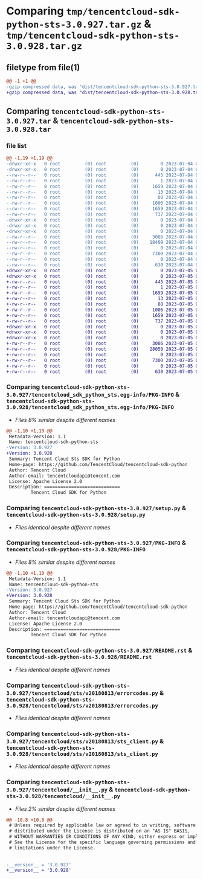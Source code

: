 # Comparing `tmp/tencentcloud-sdk-python-sts-3.0.927.tar.gz` & `tmp/tencentcloud-sdk-python-sts-3.0.928.tar.gz`

## filetype from file(1)

```diff
@@ -1 +1 @@
-gzip compressed data, was "dist/tencentcloud-sdk-python-sts-3.0.927.tar", last modified: Tue Jul  4 00:29:15 2023, max compression
+gzip compressed data, was "dist/tencentcloud-sdk-python-sts-3.0.928.tar", last modified: Wed Jul  5 00:33:12 2023, max compression
```

## Comparing `tencentcloud-sdk-python-sts-3.0.927.tar` & `tencentcloud-sdk-python-sts-3.0.928.tar`

### file list

```diff
@@ -1,19 +1,19 @@
-drwxr-xr-x   0 root         (0) root         (0)        0 2023-07-04 00:29:15.000000 tencentcloud-sdk-python-sts-3.0.927/
-drwxr-xr-x   0 root         (0) root         (0)        0 2023-07-04 00:29:15.000000 tencentcloud-sdk-python-sts-3.0.927/tencentcloud_sdk_python_sts.egg-info/
--rw-r--r--   0 root         (0) root         (0)      445 2023-07-04 00:29:15.000000 tencentcloud-sdk-python-sts-3.0.927/tencentcloud_sdk_python_sts.egg-info/SOURCES.txt
--rw-r--r--   0 root         (0) root         (0)        1 2023-07-04 00:29:15.000000 tencentcloud-sdk-python-sts-3.0.927/tencentcloud_sdk_python_sts.egg-info/dependency_links.txt
--rw-r--r--   0 root         (0) root         (0)     1659 2023-07-04 00:29:15.000000 tencentcloud-sdk-python-sts-3.0.927/tencentcloud_sdk_python_sts.egg-info/PKG-INFO
--rw-r--r--   0 root         (0) root         (0)       13 2023-07-04 00:29:15.000000 tencentcloud-sdk-python-sts-3.0.927/tencentcloud_sdk_python_sts.egg-info/top_level.txt
--rw-r--r--   0 root         (0) root         (0)       88 2023-07-04 00:29:15.000000 tencentcloud-sdk-python-sts-3.0.927/setup.cfg
--rw-r--r--   0 root         (0) root         (0)     1006 2023-07-04 00:29:15.000000 tencentcloud-sdk-python-sts-3.0.927/setup.py
--rw-r--r--   0 root         (0) root         (0)     1659 2023-07-04 00:29:15.000000 tencentcloud-sdk-python-sts-3.0.927/PKG-INFO
--rw-r--r--   0 root         (0) root         (0)      737 2023-07-04 00:29:15.000000 tencentcloud-sdk-python-sts-3.0.927/README.rst
-drwxr-xr-x   0 root         (0) root         (0)        0 2023-07-04 00:29:15.000000 tencentcloud-sdk-python-sts-3.0.927/tencentcloud/
-drwxr-xr-x   0 root         (0) root         (0)        0 2023-07-04 00:29:15.000000 tencentcloud-sdk-python-sts-3.0.927/tencentcloud/sts/
-drwxr-xr-x   0 root         (0) root         (0)        0 2023-07-04 00:29:15.000000 tencentcloud-sdk-python-sts-3.0.927/tencentcloud/sts/v20180813/
--rw-r--r--   0 root         (0) root         (0)     3086 2023-07-04 00:29:15.000000 tencentcloud-sdk-python-sts-3.0.927/tencentcloud/sts/v20180813/errorcodes.py
--rw-r--r--   0 root         (0) root         (0)    18409 2023-07-04 00:29:15.000000 tencentcloud-sdk-python-sts-3.0.927/tencentcloud/sts/v20180813/models.py
--rw-r--r--   0 root         (0) root         (0)        0 2023-07-04 00:29:15.000000 tencentcloud-sdk-python-sts-3.0.927/tencentcloud/sts/v20180813/__init__.py
--rw-r--r--   0 root         (0) root         (0)     7300 2023-07-04 00:29:15.000000 tencentcloud-sdk-python-sts-3.0.927/tencentcloud/sts/v20180813/sts_client.py
--rw-r--r--   0 root         (0) root         (0)        0 2023-07-04 00:29:15.000000 tencentcloud-sdk-python-sts-3.0.927/tencentcloud/sts/__init__.py
--rw-r--r--   0 root         (0) root         (0)      630 2023-07-04 00:29:15.000000 tencentcloud-sdk-python-sts-3.0.927/tencentcloud/__init__.py
+drwxr-xr-x   0 root         (0) root         (0)        0 2023-07-05 00:33:12.000000 tencentcloud-sdk-python-sts-3.0.928/
+drwxr-xr-x   0 root         (0) root         (0)        0 2023-07-05 00:33:12.000000 tencentcloud-sdk-python-sts-3.0.928/tencentcloud_sdk_python_sts.egg-info/
+-rw-r--r--   0 root         (0) root         (0)      445 2023-07-05 00:33:12.000000 tencentcloud-sdk-python-sts-3.0.928/tencentcloud_sdk_python_sts.egg-info/SOURCES.txt
+-rw-r--r--   0 root         (0) root         (0)        1 2023-07-05 00:33:12.000000 tencentcloud-sdk-python-sts-3.0.928/tencentcloud_sdk_python_sts.egg-info/dependency_links.txt
+-rw-r--r--   0 root         (0) root         (0)     1659 2023-07-05 00:33:12.000000 tencentcloud-sdk-python-sts-3.0.928/tencentcloud_sdk_python_sts.egg-info/PKG-INFO
+-rw-r--r--   0 root         (0) root         (0)       13 2023-07-05 00:33:12.000000 tencentcloud-sdk-python-sts-3.0.928/tencentcloud_sdk_python_sts.egg-info/top_level.txt
+-rw-r--r--   0 root         (0) root         (0)       88 2023-07-05 00:33:12.000000 tencentcloud-sdk-python-sts-3.0.928/setup.cfg
+-rw-r--r--   0 root         (0) root         (0)     1006 2023-07-05 00:33:11.000000 tencentcloud-sdk-python-sts-3.0.928/setup.py
+-rw-r--r--   0 root         (0) root         (0)     1659 2023-07-05 00:33:12.000000 tencentcloud-sdk-python-sts-3.0.928/PKG-INFO
+-rw-r--r--   0 root         (0) root         (0)      737 2023-07-05 00:33:11.000000 tencentcloud-sdk-python-sts-3.0.928/README.rst
+drwxr-xr-x   0 root         (0) root         (0)        0 2023-07-05 00:33:12.000000 tencentcloud-sdk-python-sts-3.0.928/tencentcloud/
+drwxr-xr-x   0 root         (0) root         (0)        0 2023-07-05 00:33:12.000000 tencentcloud-sdk-python-sts-3.0.928/tencentcloud/sts/
+drwxr-xr-x   0 root         (0) root         (0)        0 2023-07-05 00:33:12.000000 tencentcloud-sdk-python-sts-3.0.928/tencentcloud/sts/v20180813/
+-rw-r--r--   0 root         (0) root         (0)     3086 2023-07-05 00:33:11.000000 tencentcloud-sdk-python-sts-3.0.928/tencentcloud/sts/v20180813/errorcodes.py
+-rw-r--r--   0 root         (0) root         (0)    28050 2023-07-05 00:33:11.000000 tencentcloud-sdk-python-sts-3.0.928/tencentcloud/sts/v20180813/models.py
+-rw-r--r--   0 root         (0) root         (0)        0 2023-07-05 00:33:11.000000 tencentcloud-sdk-python-sts-3.0.928/tencentcloud/sts/v20180813/__init__.py
+-rw-r--r--   0 root         (0) root         (0)     7300 2023-07-05 00:33:11.000000 tencentcloud-sdk-python-sts-3.0.928/tencentcloud/sts/v20180813/sts_client.py
+-rw-r--r--   0 root         (0) root         (0)        0 2023-07-05 00:33:11.000000 tencentcloud-sdk-python-sts-3.0.928/tencentcloud/sts/__init__.py
+-rw-r--r--   0 root         (0) root         (0)      630 2023-07-05 00:33:11.000000 tencentcloud-sdk-python-sts-3.0.928/tencentcloud/__init__.py
```

### Comparing `tencentcloud-sdk-python-sts-3.0.927/tencentcloud_sdk_python_sts.egg-info/PKG-INFO` & `tencentcloud-sdk-python-sts-3.0.928/tencentcloud_sdk_python_sts.egg-info/PKG-INFO`

 * *Files 8% similar despite different names*

```diff
@@ -1,10 +1,10 @@
 Metadata-Version: 1.1
 Name: tencentcloud-sdk-python-sts
-Version: 3.0.927
+Version: 3.0.928
 Summary: Tencent Cloud Sts SDK for Python
 Home-page: https://github.com/TencentCloud/tencentcloud-sdk-python
 Author: Tencent Cloud
 Author-email: tencentcloudapi@tencent.com
 License: Apache License 2.0
 Description: ============================
         Tencent Cloud SDK for Python
```

### Comparing `tencentcloud-sdk-python-sts-3.0.927/setup.py` & `tencentcloud-sdk-python-sts-3.0.928/setup.py`

 * *Files identical despite different names*

### Comparing `tencentcloud-sdk-python-sts-3.0.927/PKG-INFO` & `tencentcloud-sdk-python-sts-3.0.928/PKG-INFO`

 * *Files 8% similar despite different names*

```diff
@@ -1,10 +1,10 @@
 Metadata-Version: 1.1
 Name: tencentcloud-sdk-python-sts
-Version: 3.0.927
+Version: 3.0.928
 Summary: Tencent Cloud Sts SDK for Python
 Home-page: https://github.com/TencentCloud/tencentcloud-sdk-python
 Author: Tencent Cloud
 Author-email: tencentcloudapi@tencent.com
 License: Apache License 2.0
 Description: ============================
         Tencent Cloud SDK for Python
```

### Comparing `tencentcloud-sdk-python-sts-3.0.927/README.rst` & `tencentcloud-sdk-python-sts-3.0.928/README.rst`

 * *Files identical despite different names*

### Comparing `tencentcloud-sdk-python-sts-3.0.927/tencentcloud/sts/v20180813/errorcodes.py` & `tencentcloud-sdk-python-sts-3.0.928/tencentcloud/sts/v20180813/errorcodes.py`

 * *Files identical despite different names*

### Comparing `tencentcloud-sdk-python-sts-3.0.927/tencentcloud/sts/v20180813/sts_client.py` & `tencentcloud-sdk-python-sts-3.0.928/tencentcloud/sts/v20180813/sts_client.py`

 * *Files identical despite different names*

### Comparing `tencentcloud-sdk-python-sts-3.0.927/tencentcloud/__init__.py` & `tencentcloud-sdk-python-sts-3.0.928/tencentcloud/__init__.py`

 * *Files 2% similar despite different names*

```diff
@@ -10,8 +10,8 @@
 # Unless required by applicable law or agreed to in writing, software
 # distributed under the License is distributed on an "AS IS" BASIS,
 # WITHOUT WARRANTIES OR CONDITIONS OF ANY KIND, either express or implied.
 # See the License for the specific language governing permissions and
 # limitations under the License.
 
 
-__version__ = '3.0.927'
+__version__ = '3.0.928'
```

